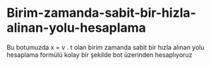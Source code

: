 # Birim-zamanda-sabit-bir-hizla-alinan-yolu-hesaplama
Bu botumuzda x = v . t olan birim zamanda sabit bir hızla alınan yolu hesaplama formülü kolay bir şekilde bot üzerinden hesaplıyoruz
